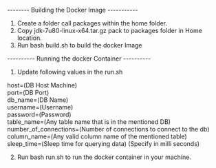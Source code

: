 -------- Building the Docker Image -----------

1. Create a folder call packages within the home folder.
2. Copy jdk-7u80-linux-x64.tar.gz pack to packages folder in Home location.
3. Run bash build.sh to build the docker Image


---------- Running the docker Container ----------

1. Update following values in the run.sh

host=(DB Host Machine) <br />
port=(DB Port) <br />
db_name=(DB Name) <br />
username=(Username) <br />
password=(Password) <br />
table_name=(Any table name that is in the mentioned DB) <br />
number_of_connections=(Number of connections to connect to the db) <br />
column_name=(Any valid column name of the mentioned table) <br />
sleep_time=(Sleep time for querying data) (Specify in milli seconds) <br />

2. Run bash run.sh to run the docker container in your machine.
